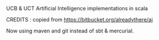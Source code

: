 UCB & UCT Artificial Intelligence implementations in scala

CREDITS : copied from https://bitbucket.org/alreadythere/ai 

Now using maven and git instead of sbt & mercurial.